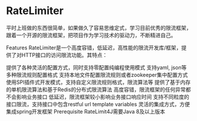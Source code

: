 # RateLimiter
平时上班做的东西很简单，如果做久了容易思维定式，学习目前优秀的限流框架，跟着一个开源的限流框架，把项目作为学习技术的驱动力，不断精进自己。


Features
RateLimiter是一个高度容错，低延迟，高性能的限流开发库/框架，提供了对HTTP接口的访问限流功能。其特点：

提供了各种灵活的配置方式，同时支持零配置纯编程使用模式
支持yaml, json等多种限流规则配置格式
支持本地文件配置限流规则或者zookeeper集中配置方式
使用SPI插件式开发模式，支持自定义限流规则格式，限流算法等
提供了基于内存的单机限流算法和基于Redis的分布式限流算法
高度容错，限流框架的任何异常都不会影响业务接口
低延迟，限流框架较小影响业务接口响应时间
支持不同粒度的接口限流，支持接口中包含restful url template variables
灵活的集成方式，方便集成spring开发框架
Prerequisite
RateLimit4J需要Java 8及以上版本
